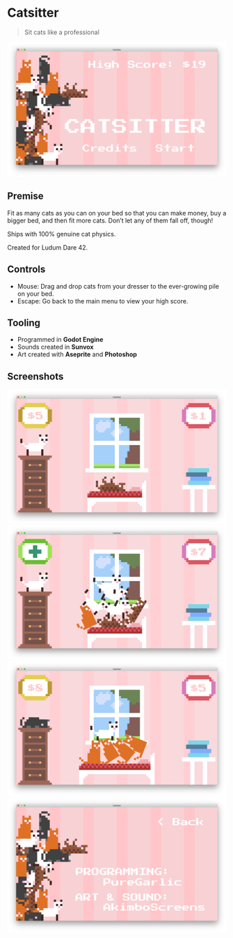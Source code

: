 
# Catsitter

> Sit cats like a professional

![Title](screenshots/Title.png)

## Premise

Fit as many cats as you can on your bed so that you can make money, buy a bigger bed, and then fit more cats. Don’t let any of them fall off, though!

Ships with 100% genuine cat physics.

Created for Ludum Dare 42.

## Controls

- Mouse: Drag and drop cats from your dresser to the ever-growing pile on your bed.
- Escape: Go back to the main menu to view your high score.

## Tooling

- Programmed in **Godot Engine**
- Sounds created in **Sunvox**
- Art created with **Aseprite** and **Photoshop**

## Screenshots

![Screen 1](screenshots/Screen1.png)
![Screen 2](screenshots/Screen2.png)
![Screen 3](screenshots/Screen3.png)
![Credits](screenshots/Credits.png)